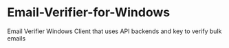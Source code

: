# Email-Verifier-for-Windows
Email Verifier Windows Client that uses API backends and key to verify bulk emails
